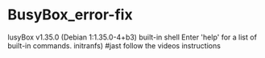 # BusyBox_error-fix
lusyBox v1.35.0 (Debian 1:1.35.0-4+b3) built-in shell Enter 'help' for a list of built-in commands.  initranfs)
#jast follow the videos instructions
